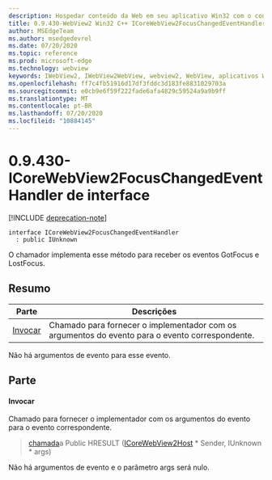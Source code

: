 ```yaml
---
description: Hospedar conteúdo da Web em seu aplicativo Win32 com o controle WebView2 do Microsoft Edge
title: 0.9.430-WebView2 Win32 C++ ICoreWebView2FocusChangedEventHandler
author: MSEdgeTeam
ms.author: msedgedevrel
ms.date: 07/20/2020
ms.topic: reference
ms.prod: microsoft-edge
ms.technology: webview
keywords: IWebView2, IWebView2WebView, webview2, WebView, aplicativos Win32, Win32, Edge, ICoreWebView2, ICoreWebView2Host, controle do navegador, HTML Edge
ms.openlocfilehash: ff7c4fb51916d17df3fddc3d183fe8831029703a
ms.sourcegitcommit: e0cb9e6f59f222fade6afa4829c59524a9a9b9ff
ms.translationtype: MT
ms.contentlocale: pt-BR
ms.lasthandoff: 07/20/2020
ms.locfileid: "10884145"
---
```

# 0.9.430-ICoreWebView2FocusChangedEventHandler de interface 

[!INCLUDE [deprecation-note](../../includes/deprecation-note.md)]

```
interface ICoreWebView2FocusChangedEventHandler
  : public IUnknown
```

O chamador implementa esse método para receber os eventos GotFocus e LostFocus.

## Resumo

 Parte                        | Descrições
--------------------------------|---------------------------------------------
[Invocar](#invoke) | Chamado para fornecer o implementador com os argumentos do evento para o evento correspondente.

Não há argumentos de evento para esse evento.

## Parte

#### Invocar 

Chamado para fornecer o implementador com os argumentos do evento para o evento correspondente.

> [chamada](#invoke)a Public HRESULT ([ICoreWebView2Host](ICoreWebView2Host.md) * Sender, IUnknown * args)

Não há argumentos de evento e o parâmetro args será nulo.

